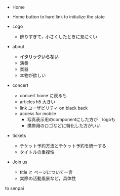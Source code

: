 - Home
- Home button to hard link to initialize the state
- Logo

  - 飾りすぎて，小さくしたときに見にくい
- about

  - **イタリックいらない**
  - 演奏
  - 楽器
  - 本物が欲しい
- concert

  - concert home に戻るも
  - articles h5 大きい
  - link ユーザビリティ on black back
  - access for mobile
    - 写真表示用のcomponentにした方が　logoも
    - 携帯用のロゴなどに特化した方がいい
- tickets 

  - チケット予約方法とチケット予約を統一する
  - タイトルの重複性
- Join us

  - title と ページについて一言
  - 実際の活動風景など，具体性



to senpai

